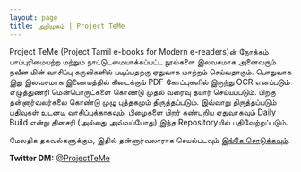```yaml
---
layout: page
title: அறிமுகம் | Project TeMe
---
```


Project TeMe (Project Tamil e-books for Modern e-readers)ன் நோக்கம் பாப்புரிமையற்ற மற்றும் நாட்டுடமையாக்கப்பட்ட நூல்களை இலவசமாக அனைவரும் நவீன மின் வாசிப்பு கருவிகளில் படிப்பதற்கு ஏதுவாக மாற்றம் செய்வதாகும். பொதுவாக இது இலவசமாக இணையத்தில் கிடைக்கும் PDF கோப்புகளில் இருந்து OCR எனப்படும் எழுத்துணரி மென்பொருட்களை கொண்டு முதல் வரைவு தயார் செய்யப்படும். பிறகு தன்னார்வலர்கலை கொண்டு முழு புத்தகமும் திருத்தப்படும். இவ்வாறு திருத்தப்படும் பதிவுகள் உடனடி வாசிப்புக்காகவும், பிழைகளை பிறர் கண்டறிய ஏதுவாகவும் Daily Build என்று தினசரி (அல்லது அவ்வப்போது) இந்த Repositoryயில் பதிவேற்றப்படும்.

மேலதிக தகவல்களுக்கும், இதில் தன்னார்வலாராக செயல்படவும் [இங்கே சொடுக்கவும்](https://twitter.com/ProjectTeme).


**Twitter DM:** [@ProjectTeMe](https://twitter.com/messages/compose?recipient_id=1310248418741121025)
